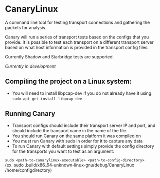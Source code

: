 # CanaryLinux
A command line tool for testing transport connections and gathering the packets for analysis. 

Canary will run a series of transport tests based on the configs that you provide. It is possible to test each transport on a different transport server based on what host information is provided in the transport config files. 

Currently Shadow and Starbridge tests are supported.

*Currently in development*

## Compiling the project on a Linux system:
- You will need to install libpcap-dev if you do not already have it using:
`sudo apt-get install libpcap-dev`

## Running Canary
- Transport configs should include their transport server IP and port, and should include the transport name in the name of the file.
- You should run Canary on the same platform it was compiled on
- You must run Canary with sudo in order for it to capture any data
- To run Canary with default settings simply provide the config directory for the transports you want to test as an argument:

`sudo <path-to-canarylinux-executable> <path-to-config-directory>` <br />
(ex. sudo .build/x86_64-unknown-linux-gnu/debug/CanaryLinux /home/configdirectory)
